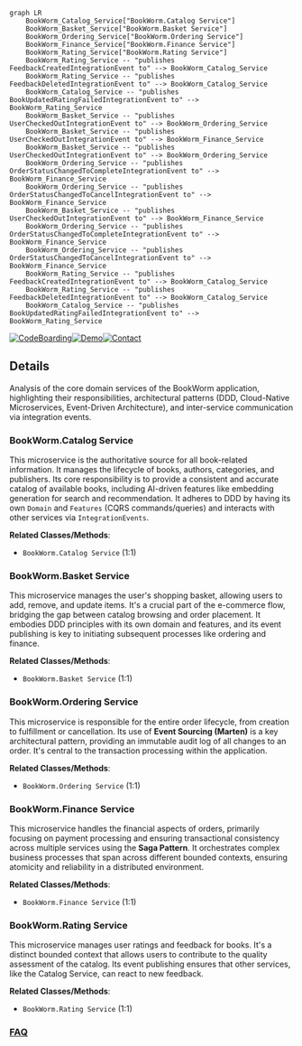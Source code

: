 ```mermaid
graph LR
    BookWorm_Catalog_Service["BookWorm.Catalog Service"]
    BookWorm_Basket_Service["BookWorm.Basket Service"]
    BookWorm_Ordering_Service["BookWorm.Ordering Service"]
    BookWorm_Finance_Service["BookWorm.Finance Service"]
    BookWorm_Rating_Service["BookWorm.Rating Service"]
    BookWorm_Rating_Service -- "publishes FeedbackCreatedIntegrationEvent to" --> BookWorm_Catalog_Service
    BookWorm_Rating_Service -- "publishes FeedbackDeletedIntegrationEvent to" --> BookWorm_Catalog_Service
    BookWorm_Catalog_Service -- "publishes BookUpdatedRatingFailedIntegrationEvent to" --> BookWorm_Rating_Service
    BookWorm_Basket_Service -- "publishes UserCheckedOutIntegrationEvent to" --> BookWorm_Ordering_Service
    BookWorm_Basket_Service -- "publishes UserCheckedOutIntegrationEvent to" --> BookWorm_Finance_Service
    BookWorm_Basket_Service -- "publishes UserCheckedOutIntegrationEvent to" --> BookWorm_Ordering_Service
    BookWorm_Ordering_Service -- "publishes OrderStatusChangedToCompleteIntegrationEvent to" --> BookWorm_Finance_Service
    BookWorm_Ordering_Service -- "publishes OrderStatusChangedToCancelIntegrationEvent to" --> BookWorm_Finance_Service
    BookWorm_Basket_Service -- "publishes UserCheckedOutIntegrationEvent to" --> BookWorm_Finance_Service
    BookWorm_Ordering_Service -- "publishes OrderStatusChangedToCompleteIntegrationEvent to" --> BookWorm_Finance_Service
    BookWorm_Ordering_Service -- "publishes OrderStatusChangedToCancelIntegrationEvent to" --> BookWorm_Finance_Service
    BookWorm_Rating_Service -- "publishes FeedbackCreatedIntegrationEvent to" --> BookWorm_Catalog_Service
    BookWorm_Rating_Service -- "publishes FeedbackDeletedIntegrationEvent to" --> BookWorm_Catalog_Service
    BookWorm_Catalog_Service -- "publishes BookUpdatedRatingFailedIntegrationEvent to" --> BookWorm_Rating_Service
```

[![CodeBoarding](https://img.shields.io/badge/Generated%20by-CodeBoarding-9cf?style=flat-square)](https://github.com/CodeBoarding/GeneratedOnBoardings)[![Demo](https://img.shields.io/badge/Try%20our-Demo-blue?style=flat-square)](https://www.codeboarding.org/demo)[![Contact](https://img.shields.io/badge/Contact%20us%20-%20contact@codeboarding.org-lightgrey?style=flat-square)](mailto:contact@codeboarding.org)

## Details

Analysis of the core domain services of the BookWorm application, highlighting their responsibilities, architectural patterns (DDD, Cloud-Native Microservices, Event-Driven Architecture), and inter-service communication via integration events.

### BookWorm.Catalog Service
This microservice is the authoritative source for all book-related information. It manages the lifecycle of books, authors, categories, and publishers. Its core responsibility is to provide a consistent and accurate catalog of available books, including AI-driven features like embedding generation for search and recommendation. It adheres to DDD by having its own `Domain` and `Features` (CQRS commands/queries) and interacts with other services via `IntegrationEvents`.


**Related Classes/Methods**:

- `BookWorm.Catalog Service` (1:1)


### BookWorm.Basket Service
This microservice manages the user's shopping basket, allowing users to add, remove, and update items. It's a crucial part of the e-commerce flow, bridging the gap between catalog browsing and order placement. It embodies DDD principles with its own domain and features, and its event publishing is key to initiating subsequent processes like ordering and finance.


**Related Classes/Methods**:

- `BookWorm.Basket Service` (1:1)


### BookWorm.Ordering Service
This microservice is responsible for the entire order lifecycle, from creation to fulfillment or cancellation. Its use of **Event Sourcing (Marten)** is a key architectural pattern, providing an immutable audit log of all changes to an order. It's central to the transaction processing within the application.


**Related Classes/Methods**:

- `BookWorm.Ordering Service` (1:1)


### BookWorm.Finance Service
This microservice handles the financial aspects of orders, primarily focusing on payment processing and ensuring transactional consistency across multiple services using the **Saga Pattern**. It orchestrates complex business processes that span across different bounded contexts, ensuring atomicity and reliability in a distributed environment.


**Related Classes/Methods**:

- `BookWorm.Finance Service` (1:1)


### BookWorm.Rating Service
This microservice manages user ratings and feedback for books. It's a distinct bounded context that allows users to contribute to the quality assessment of the catalog. Its event publishing ensures that other services, like the Catalog Service, can react to new feedback.


**Related Classes/Methods**:

- `BookWorm.Rating Service` (1:1)




### [FAQ](https://github.com/CodeBoarding/GeneratedOnBoardings/tree/main?tab=readme-ov-file#faq)